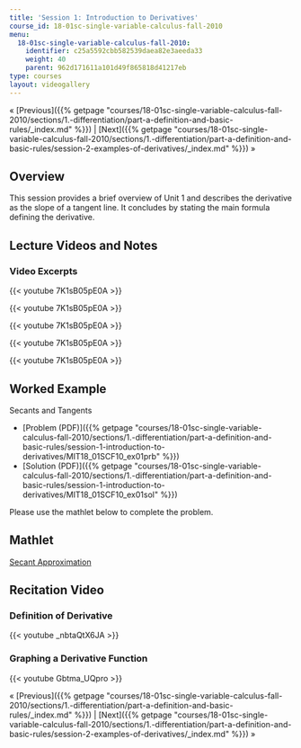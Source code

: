 ```yaml
---
title: 'Session 1: Introduction to Derivatives'
course_id: 18-01sc-single-variable-calculus-fall-2010
menu:
  18-01sc-single-variable-calculus-fall-2010:
    identifier: c25a5592cbb582539daea82e3aeeda33
    weight: 40
    parent: 962d171611a101d49f865818d41217eb
type: courses
layout: videogallery
---
```

« [Previous]({{% getpage "courses/18-01sc-single-variable-calculus-fall-2010/sections/1.-differentiation/part-a-definition-and-basic-rules/_index.md" %}}) | [Next]({{% getpage "courses/18-01sc-single-variable-calculus-fall-2010/sections/1.-differentiation/part-a-definition-and-basic-rules/session-2-examples-of-derivatives/_index.md" %}}) »

Overview
--------

This session provides a brief overview of Unit 1 and describes the derivative as the slope of a tangent line. It concludes by stating the main formula defining the derivative.

Lecture Videos and Notes
------------------------

### Video Excerpts

{{< youtube 7K1sB05pE0A >}}

{{< youtube 7K1sB05pE0A >}}

{{< youtube 7K1sB05pE0A >}}

{{< youtube 7K1sB05pE0A >}}

{{< youtube 7K1sB05pE0A >}}

Worked Example
--------------

Secants and Tangents

*   [Problem (PDF)]({{% getpage "courses/18-01sc-single-variable-calculus-fall-2010/sections/1.-differentiation/part-a-definition-and-basic-rules/session-1-introduction-to-derivatives/MIT18_01SCF10_ex01prb" %}})
*   [Solution (PDF)]({{% getpage "courses/18-01sc-single-variable-calculus-fall-2010/sections/1.-differentiation/part-a-definition-and-basic-rules/session-1-introduction-to-derivatives/MIT18_01SCF10_ex01sol" %}})

Please use the mathlet below to complete the problem.

Mathlet
-------

[Secant Approximation](/ans7870/18/18.01SC/f10/mathlets/secantApproximation.html "Open in a new window.")

Recitation Video
----------------

### Definition of Derivative

{{< youtube \_nbtaQtX6JA >}}

### Graphing a Derivative Function

{{< youtube Gbtma\_UQpro >}}

« [Previous]({{% getpage "courses/18-01sc-single-variable-calculus-fall-2010/sections/1.-differentiation/part-a-definition-and-basic-rules/_index.md" %}}) | [Next]({{% getpage "courses/18-01sc-single-variable-calculus-fall-2010/sections/1.-differentiation/part-a-definition-and-basic-rules/session-2-examples-of-derivatives/_index.md" %}}) »